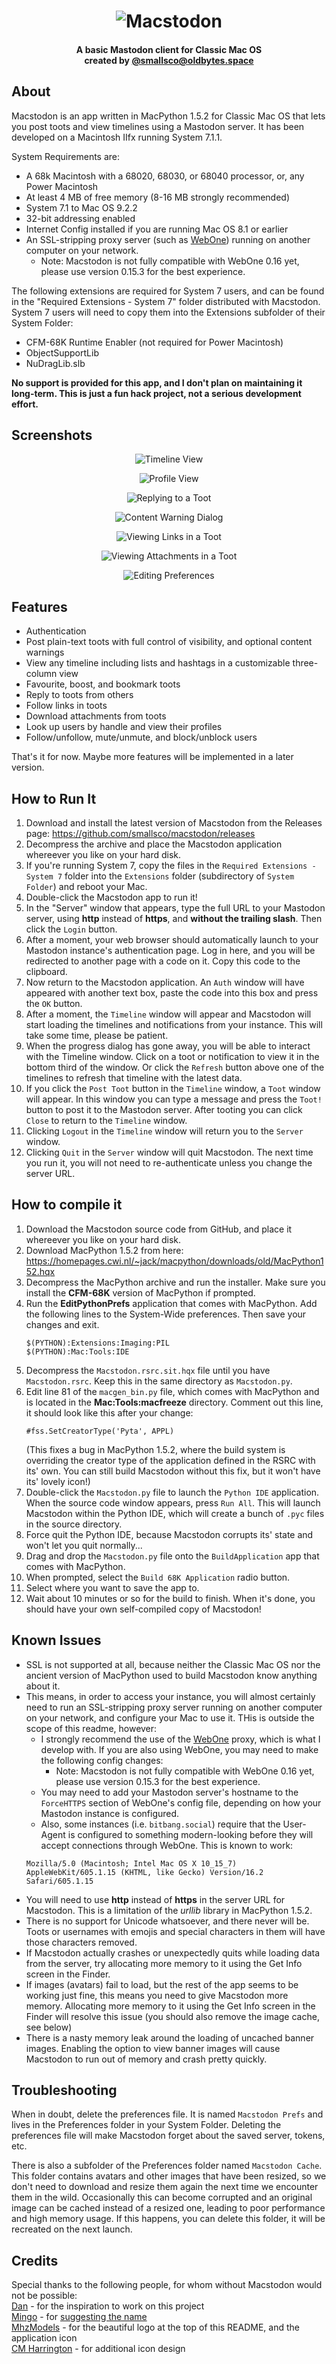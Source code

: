 <h1 align="center"><img src="readme_screenshots/logo.png" alt="Macstodon"></h1>
<h4 align="center">A basic Mastodon client for Classic Mac OS<br>created by <a href="https://oldbytes.space/@smallsco">@smallsco@oldbytes.space</a></h4>

## About
Macstodon is an app written in MacPython 1.5.2 for Classic Mac OS that lets you post toots and view timelines using a Mastodon server. It has been developed on a Macintosh IIfx running System 7.1.1.

System Requirements are:

* A 68k Macintosh with a 68020, 68030, or 68040 processor, or, any Power Macintosh
* At least 4 MB of free memory (8-16 MB strongly recommended)
* System 7.1 to Mac OS 9.2.2
* 32-bit addressing enabled
* Internet Config installed if you are running Mac OS 8.1 or earlier
* An SSL-stripping proxy server (such as [WebOne](https://github.com/atauenis/webone)) running on another computer on your network.
  * Note: Macstodon is not fully compatible with WebOne 0.16 yet, please use version 0.15.3 for the best experience.

The following extensions are required for System 7 users, and can be found in the "Required Extensions - System 7" folder distributed with Macstodon. System 7 users will need to copy them into the Extensions subfolder of their System Folder:

* CFM-68K Runtime Enabler (not required for Power Macintosh)
* ObjectSupportLib
* NuDragLib.slb

**No support is provided for this app, and I don't plan on maintaining it long-term. This is just a fun hack project, not a serious development effort.**

## Screenshots
<p align="center">
    <img src="readme_screenshots/timeline.png?raw=true" alt="Timeline View">
</p>
<p align="center">
    <img src="readme_screenshots/profile.png?raw=true" alt="Profile View">
</p>
<p align="center">
    <img src="readme_screenshots/toot.png?raw=true" alt="Replying to a Toot">
</p>
<p align="center">
    <img src="readme_screenshots/contentwarning.png?raw=true" alt="Content Warning Dialog">
</p>
<p align="center">
    <img src="readme_screenshots/links.png?raw=true" alt="Viewing Links in a Toot">
</p>
<p align="center">
    <img src="readme_screenshots/attachments.png?raw=true" alt="Viewing Attachments in a Toot">
</p>
<p align="center">
    <img src="readme_screenshots/prefs.png?raw=true" alt="Editing Preferences ">
</p>

## Features

* Authentication
* Post plain-text toots with full control of visibility, and optional content warnings
* View any timeline including lists and hashtags in a customizable three-column view
* Favourite, boost, and bookmark toots
* Reply to toots from others
* Follow links in toots
* Download attachments from toots
* Look up users by handle and view their profiles
* Follow/unfollow, mute/unmute, and block/unblock users

That's it for now. Maybe more features will be implemented in a later version.

## How to Run It
1. Download and install the latest version of Macstodon from the Releases page: <https://github.com/smallsco/macstodon/releases>
2. Decompress the archive and place the Macstodon application whereever you like on your hard disk.
3. If you're running System 7, copy the files in the `Required Extensions - System 7` folder into the `Extensions` folder (subdirectory of `System Folder`) and reboot your Mac.
4. Double-click the Macstodon app to run it!
5. In the "Server" window that appears, type the full URL to your Mastodon server, using **http** instead of **https**, and **without the trailing slash**. Then click the `Login` button.
6. After a moment, your web browser should automatically launch to your Mastodon instance's authentication page. Log in here, and you will be redirected to another page with a code on it. Copy this code to the clipboard.
7. Now return to the Macstodon application. An `Auth` window will have appeared with another text box, paste the code into this box and press the `OK` button.
8. After a moment, the `Timeline` window will appear and Macstodon will start loading the timelines and notifications from your instance. This will take some time, please be patient.
9. When the progress dialog has gone away, you will be able to interact with the Timeline window. Click on a toot or notification to view it in the bottom third of the window. Or click the `Refresh` button above one of the timelines to refresh that timeline with the latest data.
10. If you click the `Post Toot` button in the `Timeline` window, a `Toot` window will appear. In this window you can type a message and press the `Toot!` button to post it to the Mastodon server. After tooting you can click `Close` to return to the `Timeline` window.
11. Clicking `Logout` in the `Timeline` window will return you to the `Server` window.
12. Clicking `Quit` in the `Server` window will quit Macstodon. The next time you run it, you will not need to re-authenticate unless you change the server URL.

## How to compile it
1. Download the Macstodon source code from GitHub, and place it whereever you like on your hard disk.
2. Download MacPython 1.5.2 from here: <https://homepages.cwi.nl/~jack/macpython/downloads/old/MacPython152.hqx>
3. Decompress the MacPython archive and run the installer. Make sure you install the **CFM-68K** version of MacPython if prompted.
4. Run the **EditPythonPrefs** application that comes with MacPython. Add the following lines to the System-Wide preferences. Then save your changes and exit.
	```
	$(PYTHON):Extensions:Imaging:PIL
	$(PYTHON):Mac:Tools:IDE
	```  
5. Decompress the `Macstodon.rsrc.sit.hqx` file until you have `Macstodon.rsrc`. Keep this in the same directory as `Macstodon.py`.
6. Edit line 81 of the `macgen_bin.py` file, which comes with MacPython and is located in the **Mac:Tools:macfreeze** directory. Comment out this line, it should look like this after your change:
	```
	#fss.SetCreatorType('Pyta', APPL)
	```  
	(This fixes a bug in MacPython 1.5.2, where the build system is overriding the creator type of the application defined in the RSRC with its' own. You can still build Macstodon without this fix, but it won't have its' lovely icon!)
7. Double-click the `Macstodon.py` file to launch the `Python IDE` application. When the source code window appears, press `Run All`. This will launch Macstodon within the Python IDE, which will create a bunch of `.pyc` files in the source directory.
8. Force quit the Python IDE, because Macstodon corrupts its' state and won't let you quit normally...
9. Drag and drop the `Macstodon.py` file onto the `BuildApplication` app that comes with MacPython.
10. When prompted, select the `Build 68K Application` radio button.
11. Select where you want to save the app to.
12. Wait about 10 minutes or so for the build to finish. When it's done, you should have your own self-compiled copy of Macstodon!

## Known Issues
* SSL is not supported at all, because neither the Classic Mac OS nor the ancient version of MacPython used to build Macstodon know anything about it.
* This means, in order to access your instance, you will almost certainly need to run an SSL-stripping proxy server running on another computer on your network, and configure your Mac to use it. THis is outside the scope of this readme, however:
	* I strongly recommend the use of the [WebOne](https://github.com/atauenis/webone) proxy, which is what I develop with. If you are also using WebOne, you may need to make the following config changes:
        * Note: Macstodon is not fully compatible with WebOne 0.16 yet, please use version 0.15.3 for the best experience.
	* You may need to add your Mastodon server's hostname to the `ForceHTTPS` section of WebOne's config file, depending on how your Mastodon instance is configured.
	* Also, some instances (i.e. `bitbang.social`) require that the User-Agent is configured to something modern-looking before they will accept connections through WebOne. This is known to work:  
	```
	Mozilla/5.0 (Macintosh; Intel Mac OS X 10_15_7) AppleWebKit/605.1.15 (KHTML, like Gecko) Version/16.2 Safari/605.1.15
	```
* You will need to use **http** instead of **https** in the server URL for Macstodon. This is a limitation of the *urllib* library in MacPython 1.5.2.
* There is no support for Unicode whatsoever, and there never will be. Toots or usernames with emojis and special characters in them will have those characters removed.
* If Macstodon actually crashes or unexpectedly quits while loading data from the server, try allocating more memory to it using the Get Info screen in the Finder.
* If images (avatars) fail to load, but the rest of the app seems to be working just fine, this means you need to give Macstodon more memory. Allocating more memory to it using the Get Info screen in the Finder will resolve this issue (you should also remove the image cache, see below)
* There is a nasty memory leak around the loading of uncached banner images. Enabling the option to view banner images will cause Macstodon to run out of memory and crash pretty quickly.

## Troubleshooting
When in doubt, delete the preferences file. It is named `Macstodon Prefs` and lives in the Preferences folder in your System Folder. Deleting the preferences file will make Macstodon forget about the saved server, tokens, etc.  

There is also a subfolder of the Preferences folder named `Macstodon Cache`. This folder contains avatars and other images that have been resized, so we don't need to download and resize them again the next time we encounter them in the wild. Occasionally this can become corrupted and an original image can be cached instead of a resized one, leading to poor performance and high memory usage. If this happens, you can delete this folder, it will be recreated on the next launch.

## Credits
Special thanks to the following people, for whom without Macstodon would not be possible:  
[Dan](https://bitbang.social/@billgoats) - for the inspiration to work on this project  
[Mingo](https://oldbytes.space/@mingo) - for [suggesting the name](https://oldbytes.space/@mingo/109316322622806248)  
[MhzModels](https://tech.lgbt/@mhzmodels) - for the beautiful logo at the top of this README, and the application icon  
[CM Harrington](https://mastodon.online/@octothorpe) - for additional icon design
